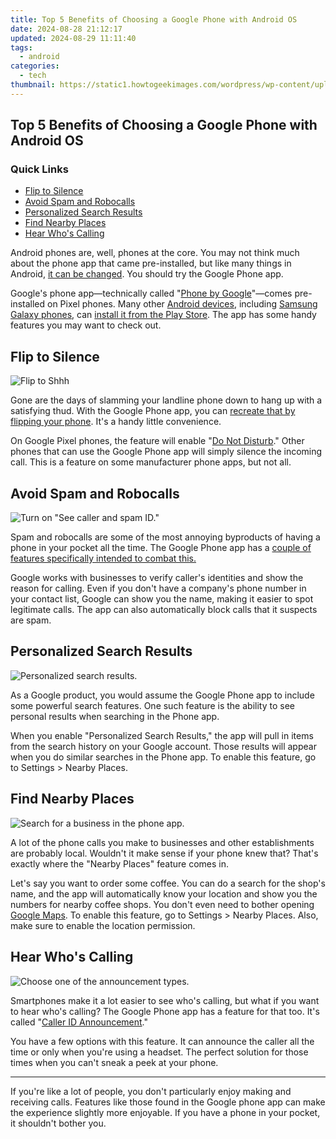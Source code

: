 ```yaml
---
title: Top 5 Benefits of Choosing a Google Phone with Android OS
date: 2024-08-28 21:12:17
updated: 2024-08-29 11:11:40
tags:
  - android
categories:
  - tech
thumbnail: https://static1.howtogeekimages.com/wordpress/wp-content/uploads/2023/09/google-pixel-assistant-call-screen.jpg
---
```


## Top 5 Benefits of Choosing a Google Phone with Android OS

### Quick Links

* [Flip to Silence](https://youtube-help.techidaily.com/new-stable-shootings-top-brands-for-online-filmmaking/)
* [Avoid Spam and Robocalls](https://pokemon-go-android.techidaily.com/reasons-why-pokemon-gps-does-not-work-on-honor-x9a-drfone-by-drfone-virtual-android/)
* [Personalized Search Results](https://youtube-blog.techidaily.com/ed-in-2024-lights-camera-action-youtubes-17-essentials/)
* [Find Nearby Places](https://some-approaches.techidaily.com/2024-approved-unrivaled-streaming-experience-ranking-the-leaders/)
* [Hear Who's Calling](https://youtube-clips.techidaily.com/in-2024-elevating-your-contents-exposure-with-ongoing-creative-commons-usage/)

 Android phones are, well, phones at the core. You may not think much about the phone app that came pre-installed, but like many things in Android, [it can be changed](https://on-screen-recording.techidaily.com/new-2024-approved-streamline-and-supercharge-your-ps3-gameplay-recording-experience/). You should try the Google Phone app.

 Google's phone app—technically called "[Phone by Google](https://www.anrdoezrs.net/links/3607085/type/dlg/sid/UUhtgUeUpU206155/https://play.google.com/store/apps/details?id=com.google.android.dialer)"—comes pre-installed on Pixel phones. Many other [Android devices](https://sim-unlock.techidaily.com/top-10-vivo-y77t-android-sim-unlock-apk-by-drfone-android/), including [Samsung Galaxy phones](https://instagram-clips.techidaily.com/new-connecting-consciously-with-content-craftsmen-of-your-realm-for-2024/), can [install it from the Play Store](https://www.anrdoezrs.net/links/3607085/type/dlg/sid/UUhtgUeUpU206155/https://play.google.com/store/apps/details?id=com.google.android.dialer). The app has some handy features you may want to check out.

##  Flip to Silence

![Flip to Shhh](https://static1.howtogeekimages.com/wordpress/wp-content/uploads/2023/09/screenshot_20230907-150227.png) 

 Gone are the days of slamming your landline phone down to hang up with a satisfying thud. With the Google Phone app, you can [recreate that by flipping your phone](https://facebook-video-recording.techidaily.com/new-2024-approved-leading-selection-top-6-fb-lite-vids/). It's a handy little convenience.

 On Google Pixel phones, the feature will enable "[Do Not Disturb](https://ai-video-apps.techidaily.com/new-2024-approved-transform-your-videos-with-these-12-innovative-online-animation-makers/)." Other phones that can use the Google Phone app will simply silence the incoming call. This is a feature on some manufacturer phone apps, but not all.

##  Avoid Spam and Robocalls

![Turn on "See caller and spam ID."](https://static1.howtogeekimages.com/wordpress/wp-content/uploads/2023/09/screenshot_20230907-135839.png) 

 Spam and robocalls are some of the most annoying byproducts of having a phone in your pocket all the time. The Google Phone app has a [couple of features specifically intended to combat this.](https://smart-video-creator.techidaily.com/unhappy-with-windows-10-photos-check-out-these-8-fantastic-alternatives/) 

 Google works with businesses to verify caller's identities and show the reason for calling. Even if you don't have a company's phone number in your contact list, Google can show you the name, making it easier to spot legitimate calls. The app can also automatically block calls that it suspects are spam.

##  Personalized Search Results

![Personalized search results.](https://static1.howtogeekimages.com/wordpress/wp-content/uploads/2023/09/screenshot_20230907-150446.png) 

 As a Google product, you would assume the Google Phone app to include some powerful search features. One such feature is the ability to see personal results when searching in the Phone app.

 When you enable "Personalized Search Results," the app will pull in items from the search history on your Google account. Those results will appear when you do similar searches in the Phone app. To enable this feature, go to Settings > Nearby Places.

##  Find Nearby Places

![Search for a business in the phone app.](https://static1.howtogeekimages.com/wordpress/wp-content/uploads/2023/09/screenshot_20230907-154233.png) 

 A lot of the phone calls you make to businesses and other establishments are probably local. Wouldn't it make sense if your phone knew that? That's exactly where the "Nearby Places" feature comes in.

 Let's say you want to order some coffee. You can do a search for the shop's name, and the app will automatically know your location and show you the numbers for nearby coffee shops. You don't even need to bother opening [Google Maps](https://location-social.techidaily.com/how-to-detect-and-stop-mspy-from-spying-on-your-oppo-a1x-5g-drfone-by-drfone-virtual-android/). To enable this feature, go to Settings > Nearby Places. Also, make sure to enable the location permission.

##  Hear Who's Calling

![Choose one of the announcement types.](https://static1.howtogeekimages.com/wordpress/wp-content/uploads/2023/09/screenshot_20230907-152833.png) 

 Smartphones make it a lot easier to see who's calling, but what if you want to hear who's calling? The Google Phone app has a feature for that too. It's called "[Caller ID Announcement](https://some-approaches.techidaily.com/new-top-5-methods-to-record-high-quality-audio-on-windows/)."

 You have a few options with this feature. It can announce the caller all the time or only when you're using a headset. The perfect solution for those times when you can't sneak a peek at your phone.

---

 If you're like a lot of people, you don't particularly enjoy making and receiving calls. Features like those found in the Google phone app can make the experience slightly more enjoyable. If you have a phone in your pocket, it shouldn't bother you.

<ins class="adsbygoogle"
     style="display:block"
     data-ad-format="autorelaxed"
     data-ad-client="ca-pub-7571918770474297"
     data-ad-slot="1223367746"></ins>



<ins class="adsbygoogle"
     style="display:block"
     data-ad-client="ca-pub-7571918770474297"
     data-ad-slot="8358498916"
     data-ad-format="auto"
     data-full-width-responsive="true"></ins>
